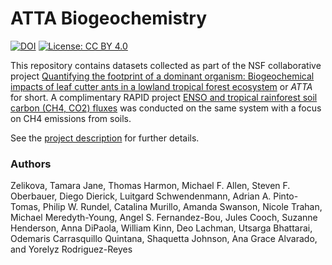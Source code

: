 # ATTA Biogeochemistry
[![DOI](https://zenodo.org/badge/DOI/10.5281/zenodo.3268831.svg)](https://doi.org/10.5281/zenodo.3268831)
[![License: CC BY 4.0](https://img.shields.io/badge/License-CC%20BY%204.0-lightgrey.svg)](https://creativecommons.org/licenses/by/4.0/)

This repository contains datasets collected as part of the NSF collaborative project [Quantifying the footprint of a dominant organism: Biogeochemical impacts of leaf cutter ants in a lowland tropical forest ecosystem](https://nsf.gov/awardsearch/showAward?AWD_ID=1442568) or *ATTA* for short. A complimentary RAPID project [ENSO and tropical rainforest soil carbon (CH4, CO2) fluxes](https://www.nsf.gov/awardsearch/showAward?AWD_ID=1624623) was conducted on the same system with a focus on CH4 emissions from soils.

See the [project description](https://github.com/attaproject/atta_biogeochemistry/blob/master/ProjectDescription.md) for further details.

### Authors

Zelikova, Tamara Jane, Thomas Harmon, Michael F. Allen, Steven F. Oberbauer, Diego Dierick, Luitgard Schwendenmann, Adrian A. Pinto-Tomas, Philip W. Rundel, Catalina Murillo, Amanda Swanson, Nicole Trahan, Michael Meredyth-Young, Angel S. Fernandez-Bou, Jules Cooch, Suzanne Henderson, Anna DiPaola, William Kinn, Deo Lachman, Utsarga Bhattarai, Odemaris Carrasquillo Quintana,  Shaquetta Johnson, Ana Grace Alvarado, and Yorelyz Rodriguez-Reyes     